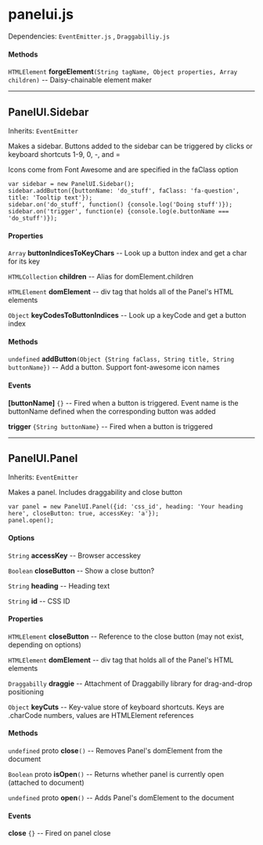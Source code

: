 # panelui.js

Dependencies: `EventEmitter.js` , `Draggabilliy.js` 

#### Methods

`HTMLElement` **forgeElement**`(String tagName, Object properties, Array children)` -- Daisy-chainable element maker

---

## PanelUI.Sidebar

Inherits: `EventEmitter`

Makes a sidebar. Buttons added to the sidebar can be triggered by clicks or keyboard shortcuts 1-9, 0, -, and =

Icons come from Font Awesome and are specified in the faClass option

```
var sidebar = new PanelUI.Sidebar();
sidebar.addButton({buttonName: 'do_stuff', faClass: 'fa-question', title: 'Tooltip text'});
sidebar.on('do_stuff', function() {console.log('Doing stuff')});
sidebar.on('trigger', function(e) {console.log(e.buttonName === 'do_stuff')});
```

#### Properties

`Array` **buttonIndicesToKeyChars** -- Look up a button index and get a char for its key

`HTMLCollection` **children** -- Alias for domElement.children

`HTMLElement` **domElement** -- div tag that holds all of the Panel's HTML elements

`Object` **keyCodesToButtonIndices** -- Look up a keyCode and get a button index

#### Methods

`undefined` **addButton**`(Object {String faClass, String title, String buttonName})` -- Add a button. Support font-awesome icon names

#### Events

**[buttonName]** `{}` -- Fired when a button is triggered. Event name is the buttonName defined when the corresponding button was added

**trigger** `{String buttonName}` -- Fired when a button is triggered

---

## PanelUI.Panel

Inherits: `EventEmitter`

Makes a panel. Includes draggability and close button

```
var panel = new PanelUI.Panel({id: 'css_id', heading: 'Your heading here', closeButton: true, accessKey: 'a'});
panel.open();
```

#### Options

`String` **accessKey** -- Browser accesskey

`Boolean` **closeButton** -- Show a close button?

`String` **heading** -- Heading text

`String` **id** -- CSS ID

#### Properties

`HTMLElement` **closeButton** -- Reference to the close button (may not exist, depending on options)

`HTMLElement` **domElement** -- div tag that holds all of the Panel's HTML elements

`Draggabilly` **draggie** -- Attachment of Draggabilly library for drag-and-drop positioning

`Object` **keyCuts** -- Key-value store of keyboard shortcuts. Keys are .charCode numbers, values are HTMLElement references

#### Methods

`undefined` proto **close**`()` -- Removes Panel's domElement from the document

`Boolean` proto **isOpen**`()` -- Returns whether panel is currently open (attached to document)

`undefined` proto **open**`()` -- Adds Panel's domElement to the document

#### Events

**close** `{}` -- Fired on panel close

